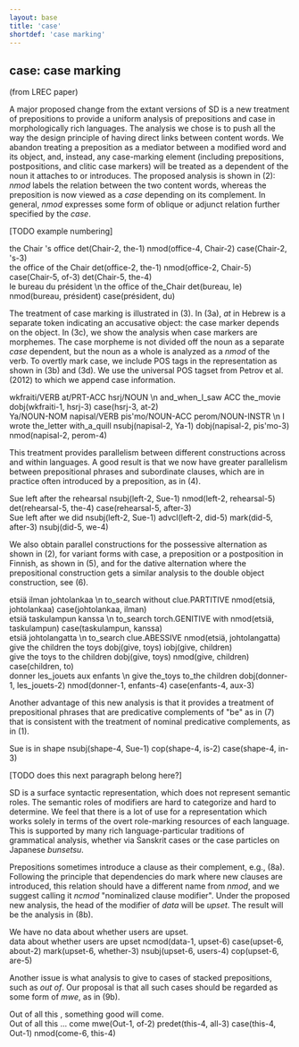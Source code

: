 ```yaml
---
layout: base
title: 'case'
shortdef: 'case marking'
---
```


## case: case marking

(from LREC paper)

A major proposed change from the extant versions of SD is a new
treatment of prepositions to provide a uniform analysis of
prepositions and case in morphologically rich languages. The analysis
we chose is to push all the way the design principle of having direct
links between content words. We abandon treating a preposition as a
mediator between a modified word and its object, and, instead, any
case-marking element (including prepositions, postpositions, and
clitic case markers) will be treated as a dependent of the noun it
attaches to or introduces. The proposed analysis is shown in (2):
*nmod* labels the relation between the two content words, whereas the
preposition is now viewed as a *case* depending on its complement. In
general, *nmod* expresses some form of oblique or adjunct relation
further specified by the *case*.

[TODO example numbering]

<div class="sd-parse">
the Chair 's office
det(Chair-2, the-1)
nmod(office-4, Chair-2)
case(Chair-2, 's-3)
</div>

<div class="sd-parse">
the office of the Chair
det(office-2, the-1)
nmod(office-2, Chair-5)
case(Chair-5, of-3)
det(Chair-5, the-4)
</div>

<div class="sd-parse">
le bureau du président \n the office of the_Chair
det(bureau, le)
nmod(bureau, président)
case(président, du)
</div>

The treatment of case marking is illustrated in (3). In (3a), *at* in
Hebrew is a separate token indicating an accusative object: the case
marker depends on the object. In (3c), we show the analysis when case
markers are morphemes. The case morpheme is not divided off the noun
as a separate *case* dependent, but the noun as a whole is analyzed as
a *nmod* of the verb. To overtly mark case, we include POS tags in the
representation as shown in (3b) and (3d). We use the universal POS
tagset from Petrov et al. (2012) to which we append case information.

<div class="sd-parse">
wkfraiti/VERB at/PRT-ACC hsrj/NOUN \n and_when_I_saw ACC the_movie
dobj(wkfraiti-1, hsrj-3)
case(hsrj-3, at-2)
</div>

<div class="sd-parse">
Ya/NOUN-NOM napisal/VERB pis'mo/NOUN-ACC perom/NOUN-INSTR \n I wrote the_letter with_a_quill
nsubj(napisal-2, Ya-1)
dobj(napisal-2, pis'mo-3)
nmod(napisal-2, perom-4)
</div>

This treatment provides parallelism between different constructions
across and within languages. A good result is that we now have greater
parallelism between prepositional phrases and subordinate clauses,
which are in practice often introduced by a preposition, as in (4).

<div class="sd-parse">
Sue left after the rehearsal
nsubj(left-2, Sue-1)
nmod(left-2, rehearsal-5)
det(rehearsal-5, the-4)
case(rehearsal-5, after-3)
</div>

<div class="sd-parse">
Sue left after we did
nsubj(left-2, Sue-1)
advcl(left-2, did-5)
mark(did-5, after-3)
nsubj(did-5, we-4)
</div>

We also obtain parallel constructions for the possessive alternation
as shown in (2), for variant forms with case, a preposition or a
postposition in Finnish, as shown in (5), and for the dative
alternation where the prepositional construction gets a similar
analysis to the double object construction, see (6).

<div class="sd-parse">
etsiä ilman johtolankaa \n to_search without clue.PARTITIVE
nmod(etsiä, johtolankaa)
case(johtolankaa, ilman)
</div>

<div class="sd-parse">
etsiä taskulampun kanssa \n to_search torch.GENITIVE with
nmod(etsiä, taskulampun)
case(taskulampun, kanssa)
</div>

<div class="sd-parse">
etsiä johtolangatta \n to_search clue.ABESSIVE
nmod(etsiä, johtolangatta)
</div>

<div class="sd-parse">
give the children the toys
dobj(give, toys)
iobj(give, children)
</div>

<div class="sd-parse">
give the toys to the children
dobj(give, toys)
nmod(give, children)
case(children, to)
</div>

<div class="sd-parse">
donner les_jouets aux enfants \n give the_toys to_the children
dobj(donner-1, les_jouets-2)
nmod(donner-1, enfants-4)
case(enfants-4, aux-3)
</div>

Another advantage of this new analysis is that it provides a treatment
of prepositional phrases that are predicative complements of "be" as
in (7) that is consistent with the treatment of nominal predicative
complements, as in (1).

<div class="sd-parse">
Sue is in shape
nsubj(shape-4, Sue-1)
cop(shape-4, is-2)
case(shape-4, in-3)
</div>

[TODO does this next paragraph belong here?]

SD is a surface syntactic representation, which does not represent
semantic roles. The semantic roles of modifiers are hard to categorize
and hard to determine. We feel that there is a lot of use for a
representation which works solely in terms of the overt role-marking
resources of each language. This is supported by many rich
language-particular traditions of grammatical analysis, whether via
Sanskrit cases or the case particles on Japanese *bunsetsu*.

Prepositions sometimes introduce a clause as their complement, e.g.,
(8a). Following the principle that dependencies do mark where new
clauses are introduced, this relation should have a different name
from *nmod*, and we suggest calling it *ncmod* "nominalized clause
modifier". Under the proposed new analysis, the head of the modifier
of *data* will be *upset*. The result will be the analysis in (8b).

<div class="sd-parse">
We have no data about whether users are upset.
</div>

<div class="sd-parse">
data about whether users are upset
ncmod(data-1, upset-6)
case(upset-6, about-2)
mark(upset-6, whether-3)
nsubj(upset-6, users-4)
cop(upset-6, are-5)
</div>

Another issue is what analysis to give to cases of stacked
prepositions, such as *out of*. Our proposal is that all such cases
should be regarded as some form of *mwe*, as in (9b).

<div class="sd-parse">
Out of all this , something good will come.
</div>

<div class="sd-parse">
Out of all this ... come
mwe(Out-1, of-2)
predet(this-4, all-3)
case(this-4, Out-1)
nmod(come-6, this-4)
</div>
